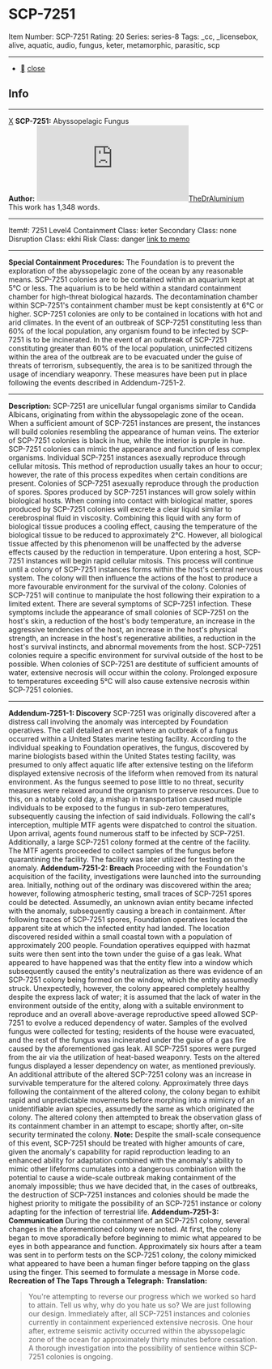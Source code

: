 # SCP-7251
Item Number: SCP-7251
Rating: 20
Series: series-8
Tags: _cc, _licensebox, alive, aquatic, audio, fungus, keter, metamorphic, parasitic, scp

---

  * [](javascript:;)
[close](javascript:;)
## Info
* * *
[X](javascript:;)
**SCP-7251:** Abyssopelagic Fungus  
**Author:** [![TheDrAluminium](https://www.wikidot.com/avatar.php?userid=7630675&amp;size=small&amp;timestamp=1735052764)](http://www.wikidot.com/user:info/thedraluminium)[TheDrAluminium](http://www.wikidot.com/user:info/thedraluminium)  
This work has 1,348 words.
* * *

Item#: 7251
Level4
Containment Class:
keter
Secondary Class:
none
Disruption Class:
ekhi
Risk Class:
danger
[link to memo](/classification-committee-memo)  

* * *
**Special Containment Procedures:** The Foundation is to prevent the exploration of the abyssopelagic zone of the ocean by any reasonable means. SCP-7251 colonies are to be contained within an aquarium kept at 5°C or less. The aquarium is to be held within a standard containment chamber for high-threat biological hazards. The decontamination chamber within SCP-7251's containment chamber must be kept consistently at 6°C or higher. SCP-7251 colonies are only to be contained in locations with hot and arid climates.
In the event of an outbreak of SCP-7251 constituting less than 60% of the local population, any organism found to be infected by SCP-7251 is to be incinerated. In the event of an outbreak of SCP-7251 constituting greater than 60% of the local population, uninfected citizens within the area of the outbreak are to be evacuated under the guise of threats of terrorism, subsequently, the area is to be sanitized through the usage of incendiary weaponry. These measures have been put in place following the events described in Addendum-7251-2.
* * *
**Description:** SCP-7251 are unicellular fungal organisms similar to Candida Albicans, originating from within the abyssopelagic zone of the ocean. When a sufficient amount of SCP-7251 instances are present, the instances will build colonies resembling the appearance of human veins. The exterior of SCP-7251 colonies is black in hue, while the interior is purple in hue. SCP-7251 colonies can mimic the appearance and function of less complex organisms.
Individual SCP-7251 instances asexually reproduce through cellular mitosis. This method of reproduction usually takes an hour to occur; however, the rate of this process expedites when certain conditions are present. Colonies of SCP-7251 asexually reproduce through the production of spores. Spores produced by SCP-7251 instances will grow solely within biological hosts.
When coming into contact with biological matter, spores produced by SCP-7251 colonies will excrete a clear liquid similar to cerebrospinal fluid in viscosity. Combining this liquid with any form of biological tissue produces a cooling effect, causing the temperature of the biological tissue to be reduced to approximately 2°C. However, all biological tissue affected by this phenomenon will be unaffected by the adverse effects caused by the reduction in temperature.
Upon entering a host, SCP-7251 instances will begin rapid cellular mitosis. This process will continue until a colony of SCP-7251 instances forms within the host's central nervous system. The colony will then influence the actions of the host to produce a more favourable environment for the survival of the colony. Colonies of SCP-7251 will continue to manipulate the host following their expiration to a limited extent.
There are several symptoms of SCP-7251 infection. These symptoms include the appearance of small colonies of SCP-7251 on the host's skin, a reduction of the host's body temperature, an increase in the aggressive tendencies of the host, an increase in the host's physical strength, an increase in the host's regenerative abilities, a reduction in the host's survival instincts, and abnormal movements from the host.
SCP-7251 colonies require a specific environment for survival outside of the host to be possible. When colonies of SCP-7251 are destitute of sufficient amounts of water, extensive necrosis will occur within the colony. Prolonged exposure to temperatures exceeding 5°C will also cause extensive necrosis within SCP-7251 colonies.
* * *
**Addendum-7251-1: Discovery**
SCP-7251 was originally discovered after a distress call involving the anomaly was intercepted by Foundation operatives. The call detailed an event where an outbreak of a fungus occurred within a United States marine testing facility.
According to the individual speaking to Foundation operatives, the fungus, discovered by marine biologists based within the United States testing facility, was presumed to only affect aquatic life after extensive testing on the lifeform displayed extensive necrosis of the lifeform when removed from its natural environment. As the fungus seemed to pose little to no threat, security measures were relaxed around the organism to preserve resources. Due to this, on a notably cold day, a mishap in transportation caused multiple individuals to be exposed to the fungus in sub-zero temperatures, subsequently causing the infection of said individuals.
Following the call's interception, multiple MTF agents were dispatched to control the situation. Upon arrival, agents found numerous staff to be infected by SCP-7251. Additionally, a large SCP-7251 colony formed at the centre of the facility. The MTF agents proceeded to collect samples of the fungus before quarantining the facility. The facility was later utilized for testing on the anomaly.
**Addendum-7251-2: Breach**
Proceeding with the Foundation's acquisition of the facility, investigations were launched into the surrounding area. Initially, nothing out of the ordinary was discovered within the area; however, following atmospheric testing, small traces of SCP-7251 spores could be detected. Assumedly, an unknown avian entity became infected with the anomaly, subsequently causing a breach in containment.
After following traces of SCP-7251 spores, Foundation operatives located the apparent site at which the infected entity had landed. The location discovered resided within a small coastal town with a population of approximately 200 people. Foundation operatives equipped with hazmat suits were then sent into the town under the guise of a gas leak. What appeared to have happened was that the entity flew into a window which subsequently caused the entity's neutralization as there was evidence of an SCP-7251 colony being formed on the window, which the entity assumedly struck. Unexpectedly, however, the colony appeared completely healthy despite the express lack of water; it is assumed that the lack of water in the environment outside of the entity, along with a suitable environment to reproduce and an overall above-average reproductive speed allowed SCP-7251 to evolve a reduced dependency of water. Samples of the evolved fungus were collected for testing; residents of the house were evacuated, and the rest of the fungus was incinerated under the guise of a gas fire caused by the aforementioned gas leak. All SCP-7251 spores were purged from the air via the utilization of heat-based weaponry.
Tests on the altered fungus displayed a lesser dependency on water, as mentioned previously. An additional attribute of the altered SCP-7251 colony was an increase in survivable temperature for the altered colony. Approximately three days following the containment of the altered colony, the colony began to exhibit rapid and unpredictable movements before morphing into a mimicry of an unidentifiable avian species, assumedly the same as which originated the colony. The altered colony then attempted to break the observation glass of its containment chamber in an attempt to escape; shortly after, on-site security terminated the colony.
**Note:** Despite the small-scale consequence of this event, SCP-7251 should be treated with higher amounts of care, given the anomaly's capability for rapid reproduction leading to an enhanced ability for adaptation combined with the anomaly's ability to mimic other lifeforms cumulates into a dangerous combination with the potential to cause a wide-scale outbreak making containment of the anomaly impossible; thus we have decided that, in the cases of outbreaks, the destruction of SCP-7251 instances and colonies should be made the highest priority to mitigate the possibility of an SCP-7251 instance or colony adapting for the infection of terrestrial life.
**Addendum-7251-3: Communication**
During the containment of an SCP-7251 colony, several changes in the aforementioned colony were noted. At first, the colony began to move sporadically before beginning to mimic what appeared to be eyes in both appearance and function. Approximately six hours after a team was sent in to perform tests on the SCP-7251 colony, the colony mimicked what appeared to have been a human finger before tapping on the glass using the finger. This seemed to formulate a message in Morse code.
**Recreation of The Taps Through a Telegraph:**
**Translation:**
> You're attempting to reverse our progress which we worked so hard to attain. Tell us why, why do you hate us so? We are just following our design.
Immediately after, all SCP-7251 instances and colonies currently in containment experienced extensive necrosis. One hour after, extreme seismic activity occurred within the abyssopelagic zone of the ocean for approximately thirty minutes before cessation. A thorough investigation into the possibility of sentience within SCP-7251 colonies is ongoing.